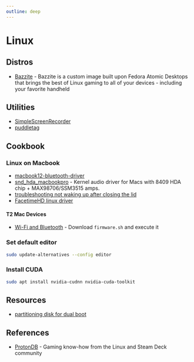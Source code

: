```yaml
---
outline: deep
---
```


# Linux

## Distros

- [Bazzite](https://github.com/ublue-os/bazzite) - Bazzite is a custom image built upon Fedora Atomic Desktops that brings the best of Linux gaming to all of your devices - including your favorite handheld

## Utilities

- [SimpleScreenRecorder](https://www.maartenbaert.be/simplescreenrecorder/#download)
- [puddletag](https://docs.puddletag.net/)

## Cookbook

### Linux on Macbook

- [macbook12-bluetooth-driver](https://github.com/leifliddy/macbook12-bluetooth-driver)
- [snd_hda_macbookpro](https://github.com/davidjo/snd_hda_macbookpro/) - Kernel audio driver for Macs with 8409 HDA chip + MAX98706/SSM3515 amps.
- [troubleshooting not waking up after closing the lid](https://askubuntu.com/a/1020883)
- [FacetimeHD linux driver](https://github.com/patjak/facetimehd/wiki)

#### T2 Mac Devices

- [Wi-Fi and Bluetooth](https://wiki.t2linux.org/guides/wifi-bluetooth/) - Download `firmware.sh` and execute it

### Set default editor

```bash
sudo update-alternatives --config editor
```

### Install CUDA

```bash
sudo apt install nvidia-cudnn nvidia-cuda-toolkit
```

## Resources

- [partitioning disk for dual boot](https://askubuntu.com/a/1314343)

## References

- [ProtonDB](https://www.protondb.com/) - Gaming know-how from the Linux and Steam Deck community
